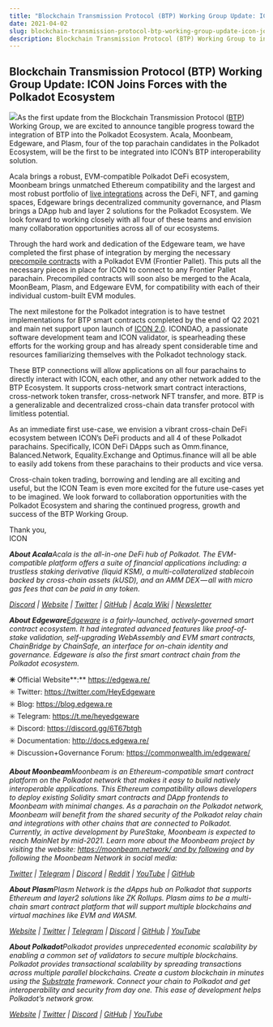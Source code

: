 ```yaml
---
title: "Blockchain Transmission Protocol (BTP) Working Group Update: ICON Joins Forces with the Polkadot…"
date: 2021-04-02
slug: blockchain-transmission-protocol-btp-working-group-update-icon-joins-forces-with-the-polkadot-63694290e15b
description: Blockchain Transmission Protocol (BTP) Working Group to integrate BTP into the Polkadot Ecosystem
---
```


## Blockchain Transmission Protocol (BTP) Working Group Update: ICON Joins Forces with the Polkadot Ecosystem

![](https://cdn-images-1.medium.com/max/800/0*o8bAiQWkthEOfWtw)As the first update from the Blockchain Transmission Protocol ([BTP](https://medium.com/helloiconworld/blockchain-transmission-protocol-btp-explained-c4d9927ad398)) Working Group, we are excited to announce tangible progress toward the integration of BTP into the Polkadot Ecosystem. Acala, Moonbeam, Edgeware, and Plasm, four of the top parachain candidates in the Polkadot Ecosystem, will be the first to be integrated into ICON’s BTP interoperability solution.

Acala brings a robust, EVM-compatible Polkadot DeFi ecosystem, Moonbeam brings unmatched Ethereum compatibility and the largest and most robust portfolio of [live integrations](https://moonbeam.network/community/projects/) across the DeFi, NFT, and gaming spaces, Edgeware brings decentralized community governance, and Plasm brings a DApp hub and layer 2 solutions for the Polkadot Ecosystem. We look forward to working closely with all four of these teams and envision many collaboration opportunities across all of our ecosystems.

Through the hard work and dedication of the Edgeware team, we have completed the first phase of integration by merging the necessary [precompile contracts](https://github.com/paritytech/frontier/pull/304) with a Polkadot EVM (Frontier Pallet). This puts all the necessary pieces in place for ICON to connect to any Frontier Pallet parachain. Precompiled contracts will soon also be merged to the Acala, MoonBeam, Plasm, and Edgeware EVM, for compatibility with each of their individual custom-built EVM modules.

The next milestone for the Polkadot integration is to have testnet implementations for BTP smart contracts completed by the end of Q2 2021 and main net support upon launch of [ICON 2.0](https://medium.com/helloiconworld/icon-2-0-introducing-a-new-blockchain-software-architecture-based-on-go-8874107a4e58). ICONDAO, a passionate software development team and ICON validator, is spearheading these efforts for the working group and has already spent considerable time and resources familiarizing themselves with the Polkadot technology stack.

These BTP connections will allow applications on all four parachains to directly interact with ICON, each other, and any other network added to the BTP Ecosystem. It supports cross-network smart contract interactions, cross-network token transfer, cross-network NFT transfer, and more. BTP is a generalizable and decentralized cross-chain data transfer protocol with limitless potential.

As an immediate first use-case, we envision a vibrant cross-chain DeFi ecosystem between ICON’s DeFi products and all 4 of these Polkadot parachains. Specifically, ICON DeFi DApps such as Omm.finance, Balanced.Network, Equality.Exchange and Optimus.finance will all be able to easily add tokens from these parachains to their products and vice versa.

Cross-chain token trading, borrowing and lending are all exciting and useful, but the ICON Team is even more excited for the future use-cases yet to be imagined. We look forward to collaboration opportunities with the Polkadot Ecosystem and sharing the continued progress, growth and success of the BTP Working Group.

Thank you,  
ICON

***About Acala****Acala is the all-in-one DeFi hub of Polkadot. The EVM-compatible platform offers a suite of financial applications including: a trustless staking derivative (liquid KSM), a multi-collateralized stablecoin backed by cross-chain assets (kUSD), and an AMM DEX — all with micro gas fees that can be paid in any token.*

[*Discord*](https://discord.gg/vdbFVCH) *|* [*Website*](https://acala.network/) *|* [*Twitter*](https://twitter.com/AcalaNetwork) *|* [*GitHub*](https://github.com/AcalaNetwork/Acala) *|* [*Acala Wiki*](https://github.com/AcalaNetwork/Acala/wiki) *|* [*Newsletter*](https://share.hsforms.com/1X9RxkXk-R62I0VNbATaDXw4h8qc)

***About Edgeware***[*Edgeware*](https://edgewa.re) *is a fairly-launched, actively-governed smart contract ecosystem. It had integrated advanced features like proof-of-stake validation, self-upgrading WebAssembly and EVM smart contracts, ChainBridge by ChainSafe, an interface for on-chain identity and governance. Edgeware is also the first smart contract chain from the Polkadot ecosystem.*

**✳️** Official Website**:** <https://edgewa.re/>  
✳️ Twitter: <https://twitter.com/HeyEdgeware>  
✳️ Blog: <https://blog.edgewa.re>  
✳️ Telegram: <https://t.me/heyedgeware>  
✳️ Discord: <https://discord.gg/6T67btgh>  
✳️ Documentation: <http://docs.edgewa.re/>  
✳️ Discussion+Governance Forum: <https://commonwealth.im/edgeware/>

***About Moonbeam****Moonbeam is an Ethereum-compatible smart contract platform on the Polkadot network that makes it easy to build natively interoperable applications. This Ethereum compatibility allows developers to deploy existing Solidity smart contracts and DApp frontends to Moonbeam with minimal changes. As a parachain on the Polkadot network, Moonbeam will benefit from the shared security of the Polkadot relay chain and integrations with other chains that are connected to Polkadot. Currently, in active development by PureStake, Moonbeam is expected to reach MainNet by mid-2021. Learn more about the Moonbeam project by visiting the website:* [*https://moonbeam.network/ and by following*](https://moonbeam.network/) *and by following the Moonbeam Network in social media:*

[*Twitter*](https://twitter.com/MoonbeamNetwork) *|* [*Telegram*](https://t.me/Moonbeam_Official) *|* [*Discord*](https://discord.gg/A6RQKChdrc) *|* [*Reddit*](https://www.reddit.com/r/moonbeam/) *|* [*YouTube*](https://www.youtube.com/channel/UCTp8x3FpKsFonoUET6i90jg) *|* [*GitHub*](https://github.com/PureStake/moonbeam)

***About Plasm****Plasm Network is the dApps hub on Polkadot that supports Ethereum and layer2 solutions like ZK Rollups. Plasm aims to be a multi-chain smart contract platform that will support multiple blockchains and virtual machines like EVM and WASM.*

[*Website*](https://www.plasmnet.io/) *|* [*Twitter*](https://twitter.com/Plasm_Network) *|* [*Telegram*](https://t.me/PlasmOfficial) *|* [*Discord*](https://discord.gg/Z3nC9U4) *|* [*GitHub*](https://github.com/stakedtechnologies/Plasm) *|* [*YouTube*](https://www.youtube.com/channel/UC36JgEF6gqatVSK9xlzzrvQ)

***About Polkadot****Polkadot provides unprecedented economic scalability by enabling a common set of validators to secure multiple blockchains. Polkadot provides transactional scalability by spreading transactions across multiple parallel blockchains. Create a custom blockchain in minutes using the* [*Substrate*](https://www.substrate.io/) *framework. Connect your chain to Polkadot and get interoperability and security from day one. This ease of development helps Polkadot’s network grow.*

[*Website*](https://polkadot.network/) *|* [*Twitter*](https://twitter.com/Polkadot) *|* [*Discord*](https://discord.com/invite/wGUDt2p) *|* [*GitHub*](https://github.com/paritytech/polkadot) *|* [*YouTube*](https://www.youtube.com/channel/UCB7PbjuZLEba_znc7mEGNgw)

